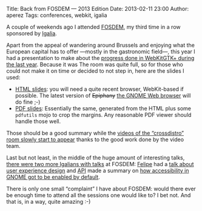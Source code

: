 Title: Back from FOSDEM —  2013 Edition
Date: 2013-02-11 23:00
Author: aperez
Tags: conferences, webkit, igalia

A couple of weekends ago I attended [FOSDEM][], my third time in a row
sponsored by [Igalia][].

Apart from the appeal of wandering around Brussels and enjoying what the
European capital has to offer —mostly in the gastronomic field—, this
year I had a presentation to make about the [progress done in WebKitGTK+
during the last year][]. Because it was The room was quite full, so for
those who could not make it on time or decided to not step in, here are
the slides I used:

-   [HTML slides][]: you will need a quite recent browser, WebKit-based
    if possible. The latest version of ~~Epiphany~~ [the GNOME Web
    browser][] will do fine ;-)
-   [PDF slides][]: Essentially the same, generated from the HTML plus
    some `pdfutils` mojo to crop the margins. Any reasonable PDF viewer
    should handle those well.

Those should be a good summary while the [videos of the “crossdistro”
room slowly start to appear][] thanks to the good work done by the video
team.

Last but not least, in the middle of the huge amount of interesting
talks, [there were two more Igalians with talks][] at FOSDEM: [Felipe][]
had a [talk about user experience design][] and [API][] made a summary
on [how accessibility in GNOME got to be enabled by default][].

There is only one small “complaint” I have about FOSDEM: would there
ever be enough time to attend all the sessions one would like to? I bet
not. And that is, in a way, quite amazing :-)

  [FOSDEM]: http://www.fosdem.org
  [Igalia]: http://www.igalia.com
  [progress done in WebKitGTK+ during the last year]: https://fosdem.org/2013/schedule/event/webkitgtk/
  [HTML slides]: http://people.igalia.com/aperez/slides/stateofthekit/
  [the GNOME Web browser]: https://live.gnome.org/Epiphany
  [PDF slides]: http://people.igalia.com/aperez/slides/stateofthekit.pdf
  [videos of the “crossdistro” room slowly start to appear]: http://video.fosdem.org/2013/crossdistro/
  [there were two more Igalians with talks]: http://www.igalia.com/nc/igalia-247/news/item/igalia-goes-to-fosdem-2013/
  [Felipe]: http://blogs.igalia.com/femorandeira/
  [talk about user experience design]: https://fosdem.org/2013/schedule/event/sketching/
  [API]: http://blogs.igalia.com/apinheiro/
  [how accessibility in GNOME got to be enabled by default]: https://fosdem.org/2013/schedule/event/obsoleteenableacccessibility/
